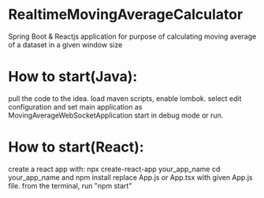# RealtimeMovingAverageCalculator

Spring Boot &amp; Reactjs application for purpose of calculating moving average of a dataset in a given window size 
# How to start(Java):
pull the code to the idea. load maven scripts, enable lombok. 
select edit configuration and set main application as MovingAverageWebSocketApplication
start in debug mode or run.
# How to start(React):
create a react app with:
npx create-react-app your_app_name
cd your_app_name and npm install
replace App.js or App.tsx with given App.js file.
from the terminal, run "npm start"
